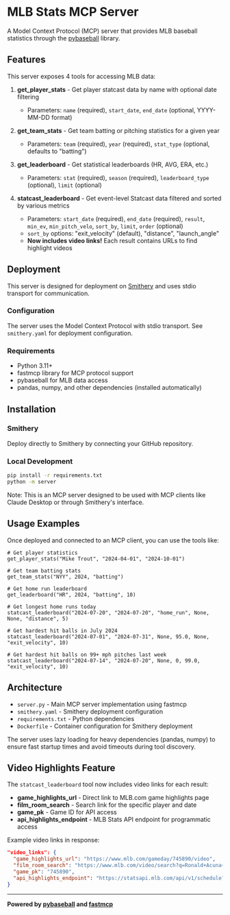 # MLB Stats MCP Server

A Model Context Protocol (MCP) server that provides MLB baseball statistics through the [pybaseball](https://github.com/jldbc/pybaseball) library.

## Features

This server exposes 4 tools for accessing MLB data:

1. **get_player_stats** - Get player statcast data by name with optional date filtering
   - Parameters: `name` (required), `start_date`, `end_date` (optional, YYYY-MM-DD format)
   
2. **get_team_stats** - Get team batting or pitching statistics for a given year
   - Parameters: `team` (required), `year` (required), `stat_type` (optional, defaults to "batting")
   
3. **get_leaderboard** - Get statistical leaderboards (HR, AVG, ERA, etc.)
   - Parameters: `stat` (required), `season` (required), `leaderboard_type` (optional), `limit` (optional)
   
4. **statcast_leaderboard** - Get event-level Statcast data filtered and sorted by various metrics
   - Parameters: `start_date` (required), `end_date` (required), `result`, `min_ev`, `min_pitch_velo`, `sort_by`, `limit`, `order` (optional)
   - `sort_by` options: "exit_velocity" (default), "distance", "launch_angle"
   - **Now includes video links!** Each result contains URLs to find highlight videos

## Deployment

This server is designed for deployment on [Smithery](https://smithery.ai) and uses stdio transport for communication.

### Configuration

The server uses the Model Context Protocol with stdio transport. See `smithery.yaml` for deployment configuration.

### Requirements

- Python 3.11+
- fastmcp library for MCP protocol support
- pybaseball for MLB data access
- pandas, numpy, and other dependencies (installed automatically)

## Installation

### Smithery
Deploy directly to Smithery by connecting your GitHub repository.

### Local Development
```bash
pip install -r requirements.txt
python -m server
```

Note: This is an MCP server designed to be used with MCP clients like Claude Desktop or through Smithery's interface.

## Usage Examples

Once deployed and connected to an MCP client, you can use the tools like:

```
# Get player statistics
get_player_stats("Mike Trout", "2024-04-01", "2024-10-01")

# Get team batting stats
get_team_stats("NYY", 2024, "batting")

# Get home run leaderboard
get_leaderboard("HR", 2024, "batting", 10)

# Get longest home runs today
statcast_leaderboard("2024-07-20", "2024-07-20", "home_run", None, None, "distance", 5)

# Get hardest hit balls in July 2024
statcast_leaderboard("2024-07-01", "2024-07-31", None, 95.0, None, "exit_velocity", 10)

# Get hardest hit balls on 99+ mph pitches last week
statcast_leaderboard("2024-07-14", "2024-07-20", None, 0, 99.0, "exit_velocity", 10)
```

## Architecture

- `server.py` - Main MCP server implementation using fastmcp
- `smithery.yaml` - Smithery deployment configuration
- `requirements.txt` - Python dependencies
- `Dockerfile` - Container configuration for Smithery deployment

The server uses lazy loading for heavy dependencies (pandas, numpy) to ensure fast startup times and avoid timeouts during tool discovery.

## Video Highlights Feature

The `statcast_leaderboard` tool now includes video links for each result:
- **game_highlights_url** - Direct link to MLB.com game highlights page
- **film_room_search** - Search link for the specific player and date
- **game_pk** - Game ID for API access
- **api_highlights_endpoint** - MLB Stats API endpoint for programmatic access

Example video links in response:
```json
"video_links": {
  "game_highlights_url": "https://www.mlb.com/gameday/745890/video",
  "film_room_search": "https://www.mlb.com/video/search?q=Ronald+Acuna+Jr.+2024-07-20",
  "game_pk": "745890",
  "api_highlights_endpoint": "https://statsapi.mlb.com/api/v1/schedule?gamePk=745890&hydrate=game(content(highlights(highlights)))"
}
```

---

**Powered by [pybaseball](https://github.com/jldbc/pybaseball) and [fastmcp](https://github.com/jlowin/fastmcp)**